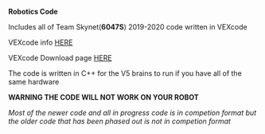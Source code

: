 **Robotics Code**

Includes all of Team Skynet(**6047S**) 2019-2020 code written in VEXcode

VEXcode info [HERE](https://www.vexrobotics.com/vexcode-text)

VEXcode Download page [HERE](https://www.vexrobotics.com/vexcode-download)

The code is written in C++ for the V5 brains to run if you have all of the same hardware

**WARNING THE CODE WILL NOT WORK ON YOUR ROBOT**

*Most of the newer code and all in progress code is in competion format but the older code that has been phased out is not in competion format*
